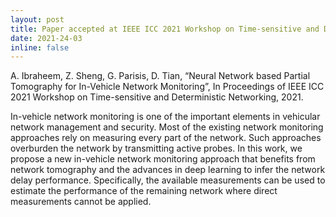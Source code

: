 ```yaml
---
layout: post
title: Paper accepted at IEEE ICC 2021 Workshop on Time-sensitive and Deterministic Networking
date: 2021-24-03
inline: false
---
```


A. Ibraheem, Z. Sheng, G. Parisis, D. Tian, “Neural Network based Partial Tomography for In-Vehicle Network Monitoring”, In Proceedings of IEEE ICC 2021 Workshop on Time-sensitive and Deterministic Networking, 2021.

In-vehicle network monitoring is one of the important elements in vehicular network management and security. Most of the existing network monitoring approaches rely on measuring every part of the network. Such approaches overburden the network by transmitting active probes. In this work, we propose a new in-vehicle network monitoring approach that benefits from network tomography and the advances in deep learning to infer the network delay performance. Specifically, the available measurements can be used to estimate the performance of the remaining network where direct measurements cannot be applied.
